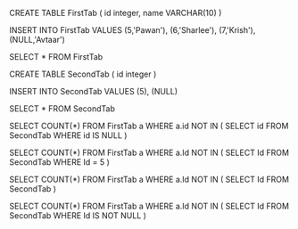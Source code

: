 CREATE TABLE FirstTab (
     id integer, 
     name VARCHAR(10)
)

INSERT INTO FirstTab VALUES
(5,'Pawan'),
(6,'Sharlee'),
(7,'Krish'),
(NULL,'Avtaar')

SELECT * FROM FirstTab

CREATE TABLE SecondTab (
    id integer 
)

INSERT INTO SecondTab VALUES
(5),
(NULL)


SELECT * FROM SecondTab

<!-- Q1. What will be the OUTPUT of the following statement? -->

SELECT COUNT(*) 
FROM FirstTab a WHERE a.id NOT IN ( SELECT id FROM SecondTab WHERE id IS NULL )

<!-- Guess = 3, with the select which returns Null, and the not in which returns the 5,6,7, so the count will give 3 -->
<!-- Result = 0, oops -->

<!-- Q2. What will be the OUTPUT of the following statement? -->

SELECT COUNT(*) 
FROM FirstTab a WHERE a.Id NOT IN ( SELECT Id FROM SecondTab WHERE Id = 5 )

<!-- Guess = 3, for me the select will return 5 and the not in will return 6,7,null -->
<!-- Result = 2, it seems that the NULL is not included, do not know why -->

<!-- Q3. What will be the OUTPUT of the following statement? -->

SELECT COUNT(*) 
FROM FirstTab a WHERE a.Id NOT IN ( SELECT Id FROM SecondTab )

<!-- Guess = 2, with not in 5,null -->
<!-- Result = 0 -->

<!-- Q4. What will be the OUTPUT of the following statement? -->

SELECT COUNT(*) 
FROM FirstTab a WHERE a.Id NOT IN ( SELECT Id FROM SecondTab WHERE Id IS NOT NULL )

<!-- Guess = 3, for me it the same as Q2, so I guess it will return 2, even if I don't understand why... -->
<!-- Result = 2 -->



